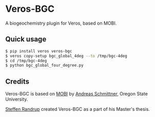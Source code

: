 # Veros-BGC
A biogeochemistry plugin for Veros, based on MOBI.

## Quick usage

```bash
$ pip install veros veros-bgc
$ veros copy-setup bgc_global_4deg --to /tmp/bgc-4deg
$ cd /tmp/bgc-4deg
$ python bgc_global_four_degree.py
```

## Credits

Veros-BGC is based on [MOBI](http://people.oregonstate.edu/~schmita2/Models/MOBI/index.html) by [Andreas Schmittner](http://people.oregonstate.edu/~schmita2/), Oregon State University.

[Steffen Randrup](https://github.com/SteffenRandrup) created Veros-BGC as a part of his Master's thesis.
